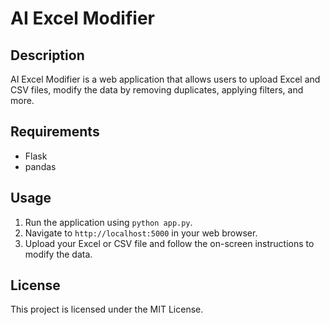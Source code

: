 # AI Excel Modifier

## Description
AI Excel Modifier is a web application that allows users to upload Excel and CSV files, modify the data by removing duplicates, applying filters, and more.

## Requirements
- Flask
- pandas

## Usage
1. Run the application using `python app.py`.
2. Navigate to `http://localhost:5000` in your web browser.
3. Upload your Excel or CSV file and follow the on-screen instructions to modify the data.

## License
This project is licensed under the MIT License.
